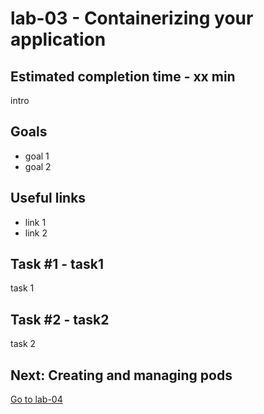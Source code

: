 # lab-03 - Containerizing your application

## Estimated completion time - xx min

intro 

## Goals

* goal 1
* goal 2

## Useful links

* link 1
* link 2

## Task #1 - task1

task 1

## Task #2 - task2

task 2

## Next: Creating and managing pods

[Go to lab-04](../lab-04/readme.md)
